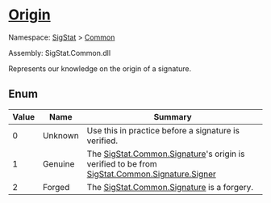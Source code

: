 # [Origin](./Origin.md)
Namespace: [SigStat]() > [Common](./README.md)

Assembly: SigStat.Common.dll


Represents our knowledge on the origin of a signature.

##	Enum

| Value | Name | Summary | 
| --- | --- | --- | 
| 0 | Unknown | Use this in practice before a signature is verified. | 
| 1 | Genuine | The [SigStat.Common.Signature](./Common/../Signature.md)'s origin is verified to be from [SigStat.Common.Signature.Signer](./Common/../Signer.md) | 
| 2 | Forged | The [SigStat.Common.Signature](./Common/../Signature.md) is a forgery. | 


